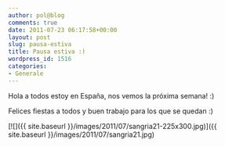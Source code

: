```yaml
---
author: pol@blog
comments: true
date: 2011-07-23 06:17:58+00:00
layout: post
slug: pausa-estiva
title: Pausa estiva :)
wordpress_id: 1516
categories:
- Generale
---
```


Hola a todos estoy en España, nos vemos la próxima semana! :)

Felices fiestas a todos y buen trabajo para los que se quedan :)

[![]({{ site.baseurl }}/images/2011/07/sangria21-225x300.jpg)]({{ site.baseurl }}/images/2011/07/sangria21.jpg)
